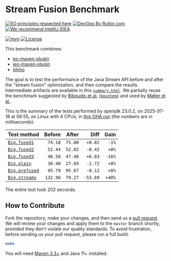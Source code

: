 # Stream Fusion Benchmark

[![EO principles respected here](https://www.elegantobjects.org/badge.svg)](https://www.elegantobjects.org)
[![DevOps By Rultor.com](https://www.rultor.com/b/objectionary/eo)](https://www.rultor.com/p/objectionary/eo)
[![We recommend IntelliJ IDEA](https://www.elegantobjects.org/intellij-idea.svg)](https://www.jetbrains.com/idea/)

[![mvn](https://github.com/objectionary/benchmark/actions/workflows/mvn.yml/badge.svg)](https://github.com/objectionary/benchmark/actions/workflows/mvn.yml)
[![License](https://img.shields.io/badge/license-MIT-green.svg)](LICENSE.txt)

This benchmark combines:

* [eo-maven-plugin](https://github.com/objectionary/eo)
* [jeo-maven-plugin](https://github.com/objectionary/jeo-maven-plugin)
* [phino](https://github.com/objectionary/phino)

The goal is to test the performance of the Java Stream API before
and after the "stream fusion" optimization, and then compare the results.
Intermediate artifacts are available in this
[`summary.html`](https://www.objectionary.com/benchmark/summary.html).
We partially reuse the benchmark suggested by
[Biboudis et al.](https://arxiv.org/abs/1406.6631)
([sources](https://github.com/biboudis/clashofthelambdas))
and used by
[Møller et al.](https://dl.acm.org/doi/abs/10.1145/3428236).

<!-- benchmark_begin -->
This is the summary of the tests performed
by openjdk 23.0.2,
on 2025-07-18
at 06:55,
on Linux with 4 CPUs,
in [this GHA run][benchmark-gha]
(the numbers are in milliseconds):

| Test method | Before | After | Diff | Gain |
| --- | --: | --: | --: | --: |
| [`Big.fused1`](https://github.com/objectionary/benchmark/blob/master/src/main/java/org/eolang/benchmark/Big.java) | `74.18` | `75.00` | `+0.82` | `-1%` |
| [`Big.fused2`](https://github.com/objectionary/benchmark/blob/master/src/main/java/org/eolang/benchmark/Big.java) | `52.44` | `52.02` | `-0.42` | `+0%` |
| [`Big.fused3`](https://github.com/objectionary/benchmark/blob/master/src/main/java/org/eolang/benchmark/Big.java) | `40.58` | `47.40` | `+6.83` | `-16%` |
| [`Big.plain`](https://github.com/objectionary/benchmark/blob/master/src/main/java/org/eolang/benchmark/Big.java) | `30.40` | `27.69` | `-2.72` | `+8%` |
| [`Big.prefused`](https://github.com/objectionary/benchmark/blob/master/src/main/java/org/eolang/benchmark/Big.java) | `95.79` | `95.67` | `-0.12` | `+0%` |
| [`Big.streams`](https://github.com/objectionary/benchmark/blob/master/src/main/java/org/eolang/benchmark/Big.java) | `132.96` | `79.27` | `-53.69` | `+40%` |

The entire test took 202 seconds.
<!-- benchmark_end -->

## How to Contribute

Fork the repository, make your changes, and then send us
a [pull request](https://www.yegor256.com/2014/04/15/github-guidelines.html).
We will review your changes and apply them to the `master` branch shortly,
provided they don't violate our quality standards. To avoid frustration,
before sending us your pull request, please run a full build:

```bash
make
```

You will need [Maven 3.3+](https://maven.apache.org) and Java 11+ installed.

[benchmark-gha]: https://github.com/objectionary/benchmark/actions/runs/16364199678

